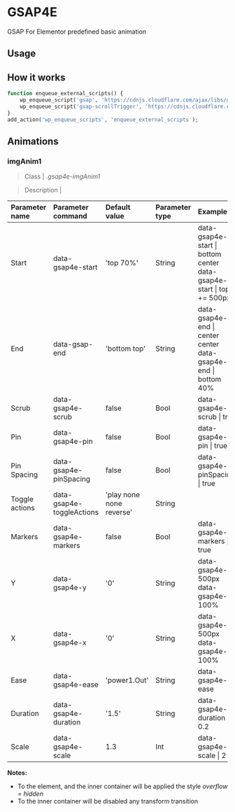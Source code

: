 # GSAP4E
GSAP For Elementor predefined basic animation

## Usage

## How it works

```php
function enqueue_external_scripts() {
	wp_enqueue_script('gsap', 'https://cdnjs.cloudflare.com/ajax/libs/gsap/3.12.4/gsap.min.js', array(), null);
	wp_enqueue_script('gsap-scrollTrigger', 'https://cdnjs.cloudflare.com/ajax/libs/gsap/3.12.4/ScrollTrigger.min.js', array(), null);
}
add_action('wp_enqueue_scripts', 'enqueue_external_scripts');
```



## Animations

### imgAnim1

> Class | _.gsap4e-imgAnim1_

> Description |  

| Parameter name | Parameter command | Default value | Parameter type | Example(s) |
|:---|:---|:---|:---|:---|
| Start |  data-gsap4e-start | 'top 70%' | String | data-gsap4e-start \| bottom center <br> data-gsap4e-start \| top += 500px |
| End | data-gsap-end | 'bottom top' | String | data-gsap4e-end \| center center <br> data-gsap4e-end \| bottom 40% |
| Scrub | data-gsap4e-scrub | false | Bool | data-gsap4e-scrub \| true |
| Pin | data-gsap4e-pin | false | Bool | data-gsap4e-pin \| true |
| Pin Spacing | data-gsap4e-pinSpacing | false | Bool | data-gsap4e-pinSpacing \| true |
| Toggle actions | data-gsap4e-toggleActions | 'play none none reverse' | String | |
| Markers | data-gsap4e-markers | false | Bool | data-gsap4e-markers \| true |
| Y | data-gsap4e-y | '0' | String | data-gsap4e-y \| 500px <br>  data-gsap4e-y \| 100% |
| X | data-gsap4e-x | '0' | String | data-gsap4e-x \| 500px <br>  data-gsap4e-x \| 100% |
| Ease | data-gsap4e-ease | 'power1.Out' | String | data-gsap4e-ease | linear |
| Duration | data-gsap4e-duration | '1.5' | String | data-gsap4e-duration \| 0.2 |
| Scale | data-gsap4e-scale | 1.3 | Int | data-gsap4e-scale \| 2 |

**Notes:**
- To the element, and the inner container will be applied the style _overflow = hidden_
- To the inner container will be disabled any transform transition


